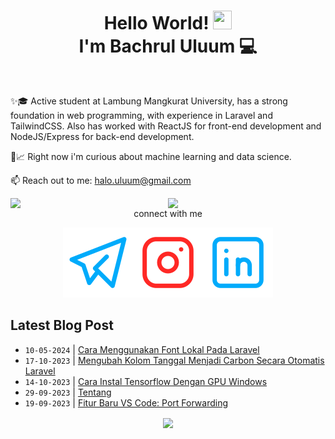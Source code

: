 
<h1 align="center">Hello World! <img src="https://raw.githubusercontent.com/MartinHeinz/MartinHeinz/master/wave.gif" height="30px" width="30px">
  <br> I'm Bachrul Uluum 💻</h1>
<br>

✨🎓 Active student at Lambung Mangkurat University, has a strong foundation in web programming,
with experience in Laravel and TailwindCSS. Also has worked with ReactJS for front-end
development and NodeJS/Express for back-end development.

🧐📈 Right now i'm curious about machine learning and data science.

📫 Reach out to me:  halo.uluum@gmail.com

<div align="center">


[<img align="right" width="50%" src="https://github-readme-stats.vercel.app/api?username=uluumbch&theme=transparent&show_icons=true">](https://metrics.lecoq.io/uluumbch)
 
 [<img align="right" width="50%" src="https://github-readme-stats.vercel.app/api/top-langs/?username=uluumbch&layout=compact&theme=transparent">](https://metrics.lecoq.io/uluumbch)
  




connect with me


  [![uluumbch](./icons/telegram.svg)](https://t.me/uluumbch)[![uluumbch](./icons/instagram.svg)](https://instagram.com/uluumbch)[![Bachrul Uluum](./icons/linkedin.svg)](https://www.linkedin.com/in/bachrul-uluum/)

</div>

## Latest Blog Post

  <!-- BLOG-POST-LIST:START -->
- `10-05-2024` | [Cara Menggunakan Font Lokal Pada Laravel](https://uluumbch.my.id/p/cara-menggunakan-font-lokal-pada-laravel/)  
- `17-10-2023` | [Mengubah Kolom Tanggal Menjadi Carbon Secara Otomatis Laravel](https://uluumbch.my.id/p/mengubah-kolom-tanggal-menjadi-carbon-secara-otomatis-laravel/)  
- `14-10-2023` | [Cara Instal Tensorflow Dengan GPU Windows](https://uluumbch.my.id/p/cara-instal-tensorflow-dengan-gpu-windows/)  
- `29-09-2023` | [Tentang](https://uluumbch.my.id/tentang/)  
- `19-09-2023` | [Fitur Baru VS Code: Port Forwarding](https://uluumbch.my.id/p/fitur-baru-vs-code-port-forwarding/)  

<!-- BLOG-POST-LIST:END -->

<div align="center">
<img align="center" src="https://github-readme-streak-stats.herokuapp.com?user=uluumbch&theme=github-dark-blue&border_radius=4.9&mode=weekly&card_width=1000">
</div>

<!---
uluumbch/uluumbch is a ✨ special ✨ repository because its `README.md` (this file) appears on your GitHub profile.
You can click the Preview link to take a look at your changes.
--->
